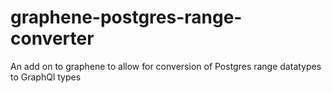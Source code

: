 # graphene-postgres-range-converter
An add on to graphene to allow for conversion of Postgres range datatypes to GraphQl types
